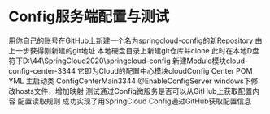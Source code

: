 # Config服务端配置与测试
  用你自己的账号在GitHub上新建一个名为springcloud-config的新Repository
  由上一步获得刚新建的git地址
  本地硬盘目录上新建git仓库并clone
  此时在本地D盘符下D:\44\SpringCloud2020\springcloud-config
  新建Module模块cloud-config-center-3344 它即为Cloud的配置中心模块cloudConfig Center
  POM
  YML
  主启动类
    ConfigCenterMain3344
      @EnableConfigServer
  windows下修改hosts文件，增加映射
  测试通过Config微服务是否可以从GitHub上获取配置内容
  配置读取规则
  成功实现了用SpringCloud Config通过GitHub获取配置信息

